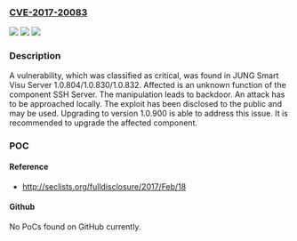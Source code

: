 ### [CVE-2017-20083](https://cve.mitre.org/cgi-bin/cvename.cgi?name=CVE-2017-20083)
![](https://img.shields.io/static/v1?label=Product&message=Smart%20Visu%20Server&color=blue)
![](https://img.shields.io/static/v1?label=Version&message=n%2Fa&color=blue)
![](https://img.shields.io/static/v1?label=Vulnerability&message=CWE-912%20Backdoor&color=brighgreen)

### Description

A vulnerability, which was classified as critical, was found in JUNG Smart Visu Server 1.0.804/1.0.830/1.0.832. Affected is an unknown function of the component SSH Server. The manipulation leads to backdoor. An attack has to be approached locally. The exploit has been disclosed to the public and may be used. Upgrading to version 1.0.900 is able to address this issue. It is recommended to upgrade the affected component.

### POC

#### Reference
- http://seclists.org/fulldisclosure/2017/Feb/18

#### Github
No PoCs found on GitHub currently.

